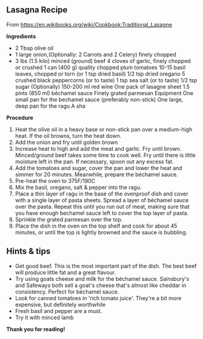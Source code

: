 ## Lasagna Recipe
From https://en.wikibooks.org/wiki/Cookbook:Traditional_Lasagne

**Ingredients**
* 2 Tbsp olive oil
* 1 large onion,(Optionally: 2 Carrots and 2 Celery) finely chopped
* 3 lbs (1.5 kilo) minced (ground) beef
4 cloves of garlic, finely chopped or crushed
1 can (400 g) quality chopped plum tomatoes
10-15 basil leaves, chopped or torn (or 1 tsp dried basil)
1/2 tsp dried oregano
5 crushed black peppercorns (or to taste)
1 tsp sea salt (or to taste)
1/2 tsp sugar
(Optionally) 150-200 ml red wine
One pack of lasagne sheet
1.5 pints (850 ml) béchamel sauce
Finely grated parmesan
Equipment
One small pan for the bechamel sauce (preferably non-stick)
One large, deep pan for the ragu
A sha

**Procedure**

1. Heat the olive oil in a heavy base or non-stick pan over a medium-high heat. If the oil browns, turn the heat down. 
2. Add the onion and fry until golden brown
3. Increase heat to high and add the meat and garlic. Fry until brown. Minced/ground beef takes some time to cook well. Fry until there is little moisture left in the pan. If necessary, spoon out any excess fat.
4. Add the tomatoes and sugar, cover the pan and lower the heat and simmer for 20 minutes. Meanwhile, prepare the béchamel sauce.
5. Pre-heat the oven to 375F/190C
6. Mix the basil, oregano, salt & pepper into the ragu.
7. Place a thin layer of ragu in the base of the ovenproof dish and cover with a single layer of pasta sheets. Spread a layer of béchamel sauce over the pasta. Repeat this until you run out of meat, making sure that you have enough bechamel sauce left to cover the top layer of pasta.
8. Sprinkle the grated parmesan over the top.
9. Place the dish in the oven on the top shelf and cook for about 45 minutes, or until the top is lightly browned and the sauce is bubbling.
## Hints & tips
* Get good beef. This is the most important part of the dish. The best beef will produce little fat and a great flavour.
* Try using goats cheese and milk for the béchamel sauce. Sainsbury's and Safeways both sell a goat's cheese that's almost like cheddar in consistency. Perfect for béchamel sauce.
* Look for canned tomatoes in 'rich tomato juice'. They're a bit more expensive, but definitely worthwhile
* Fresh basil and pepper are a must.
* Try it with minced lamb

**Thank you for reading!**
